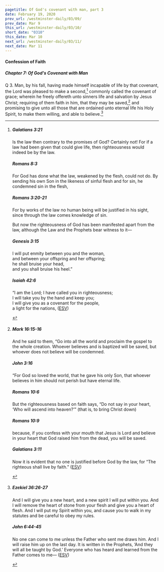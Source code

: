 ```yaml
---
pagetitle: Of God's covenant with man, part 3
date: February 19, 2020
prev_url: /westminster-daily/03/09/
prev_date: Mar 9
this_url: /westminster-daily/03/10/
short_date: "0310"
this_date: Mar 10
next_url: /westminster-daily/03/11/
next_date: Mar 11
---
```


#### Confession of Faith

##### Chapter 7: Of God's Covenant with Man

<span class="q">Q 3.</span> Man, by his fall, having made himself incapable of life by that covenant, the Lord was pleased to make a second,[^fnref:wcf1] commonly called the covenant of grace; wherein he freely offereth unto sinners life and salvation by Jesus Christ; requiring of them faith in him, that they may be saved,[^fnref:wcf2] and promising to give unto all those that are ordained unto eternal life his Holy Spirit, to make them willing, and able to believe.[^fnref:wcf3]

[^fnref:wcf1]: <div class="esv"><h5>Galatians 3:21</h5> <div class="esv-text"><p id="p48003021.01-1">Is the law then contrary to the promises of God? Certainly not! For if a law had been given that could give life, then righteousness would indeed be by the law.</p> </div><h5>Romans 8:3</h5> <div class="esv-text"><p id="p45008003.01-2">For God has done what the law, weakened by the flesh, could not do. By sending his own Son in the likeness of sinful flesh and for sin, he condemned sin in the flesh,</p> </div><h5>Romans 3:20-21</h5> <div class="esv-text"><p id="p45003020.01-3">For by works of the law no human being will be justified in his sight, since through the law comes knowledge of sin.</p>   <p id="p45003021.07-3">But now the righteousness of God has been manifested apart from the law, although the Law and the Prophets bear witness to it&#8212;</p> </div><h5>Genesis 3:15</h5> <div class="esv-text"><div class="block-indent"> <p class="line-group" id="p01003015.01-4">I will put enmity between you and the woman,<br /> <span class="indent"></span>and between your offspring and her offspring;<br /> he shall bruise your head,<br /> <span class="indent"></span>and you shall bruise his heel.&#8221;</p> </div> </div><h5>Isaiah 42:6</h5> <div class="esv-text"><div class="block-indent"> <p class="line-group" id="p23042006.01-5">&#8220;I am the <span class="small-caps">Lord</span>; I have called you in righteousness;<br /> <span class="indent"></span>I will take you by the hand and keep you;<br /> I will give you as a covenant for the people,<br /> <span class="indent"></span>a light for the nations,  (<a href="http://www.esv.org" class="copyright">ESV</a>)</p> </div> </div> </div>

[^fnref:wcf2]: <div class="esv"><h5>Mark 16:15-16</h5> <div class="esv-text"><p id="p41016015.01-1">And he said to them, <span class="woc">&#8220;Go into all the world and proclaim the gospel to the whole creation.</span> <span class="woc">Whoever believes and is baptized will be saved, but whoever does not believe will be condemned.</span></p> </div><h5>John 3:16</h5> <div class="esv-text"> <p id="p43003016.07-2"><span class="woc">&#8220;For God so loved the world, that he gave his only Son, that whoever believes in him should not perish but have eternal life.</span></p> </div><h5>Romans 10:6</h5> <div class="esv-text"><p id="p45010006.01-3">But the righteousness based on faith says, &#8220;Do not say in your heart, &#8216;Who will ascend into heaven?&#8217;&#8221; (that is, to bring Christ down)</p> </div><h5>Romans 10:9</h5> <div class="esv-text"><p id="p45010009.01-4">because, if you confess with your mouth that Jesus is Lord and believe in your heart that God raised him from the dead, you will be saved.</p> </div><h5>Galatians 3:11</h5> <div class="esv-text"><p id="p48003011.01-5">Now it is evident that no one is justified before God by the law, for &#8220;The righteous shall live by faith.&#8221;  (<a href="http://www.esv.org" class="copyright">ESV</a>)</p> </div> </div>

[^fnref:wcf3]: <div class="esv"><h5>Ezekiel 36:26-27</h5> <div class="esv-text"><p id="p26036026.01-1">And I will give you a new heart, and a new spirit I will put within you. And I will remove the heart of stone from your flesh and give you a heart of flesh. And I will put my Spirit within you, and cause you to walk in my statutes and be careful to obey my rules.</p> </div><h5>John 6:44-45</h5> <div class="esv-text"><p id="p43006044.01-2"><span class="woc">No one can come to me unless the Father who sent me draws him. And I will raise him up on the last day.</span> <span class="woc">It is written in the Prophets, &#8216;And they will all be taught by God.&#8217; Everyone who has heard and learned from the Father comes to me&#8212;</span>  (<a href="http://www.esv.org" class="copyright">ESV</a>)</p> </div> </div>

